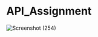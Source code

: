 # API_Assignment

![Screenshot (254)](https://github.com/anishbarnwal/API_Assignment/assets/101061991/b7d600e1-ad4b-4bb6-affc-318babe007fc)
